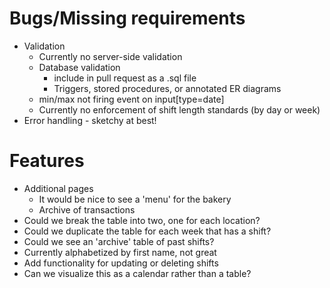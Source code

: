 # Bugs/Missing requirements
- Validation
	- Currently no server-side validation
	- Database validation
		- include in pull request as a .sql file
		- Triggers, stored procedures, or annotated ER diagrams
	- min/max not firing event on input[type=date]
	- Currently no enforcement of shift length standards (by day or week)
- Error handling - sketchy at best!

# Features
- Additional pages
	- It would be nice to see a 'menu' for the bakery
	- Archive of transactions
- Could we break the table into two, one for each location?
- Could we duplicate the table for each week that has a shift?
- Could we see an 'archive' table of past shifts?
- Currently alphabetized by first name, not great
- Add functionality for updating or deleting shifts
- Can we visualize this as a calendar rather than a table?
